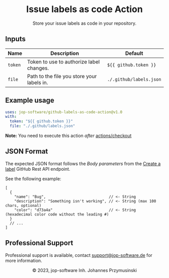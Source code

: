<div align="center">
    <h1>Issue labels as code Action</h1>
    <p>Store your issue labels as code in your repository.</p>
</div>

## Inputs

| Name    | Description                                | Default                 |
|---------|--------------------------------------------|-------------------------|
| `token` | Token to use to authorize label changes.   | `${{ github.token }}`   |
| `file`  | Path to the file you store your labels in. | `./.github/labels.json` |

## Example usage

```yaml
uses: jop-software/github-labels-as-code-action@v1.0
with:
  token: "${{ github.token }}"
  file: "./.github/labels.json"
```

**Note:** You need to execute this action *after* [actions/checkout](https://github.com/actions/checkout)

## JSON Format

The expected JSON format follows the _Body parameters_ from the 
[Create a label](https://docs.github.com/de/rest/issues/labels?apiVersion=2022-11-28#create-a-label) GitHub Rest API endpoint.

See the following example:

```json5
[
  {
    "name": "Bug",                            // <- String
    "description": "Something isn't working", // <- String (max 100 chars, optional)
    "color": "d73a4a"                         // <- String (hexadecimal color code without the leading #) 
  }
  // ...
]
```

## Professional Support 

Professional support is available, contact [support@jop-software.de](mailto:support@jop-software.de) for more information.

<div align="center">
    <span>&copy; 2023, jop-software Inh. Johannes Przymusinski</span>
</div>

